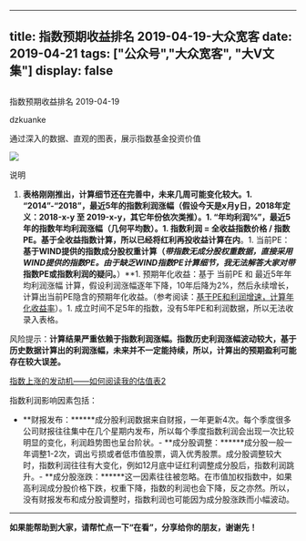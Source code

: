 
---
title:   指数预期收益排名 2019-04-19-大众宽客
date: 2019-04-21
tags: ["公众号","大众宽客", "大V文集"]
display: false
---


## 



指数预期收益排名 2019-04-19




dzkuanke




通过深入的数据、直观的图表，展示指数基金投资价值




<img class="rich_pages" data-copyright="0" data-ratio="1.4685314685314685" data-s="300,640" src="https://mmbiz.qpic.cn/mmbiz_png/PKw3FQPmhIhL9HkJPtibhT2xCsvSR4BbYkaFZp7IIyDXzu7MzwxLyLfUUeN4ZGZ4Y5rqKcicyVBPOlQtAc6s7XtA/640?wx_fmt=png" data-type="png" data-w="858" style=""/>

说明
1. **表格刚刚推出，计算细节还在完善中，未来几周可能变化较大。**1. “2014”-“2018”，最近5年的指数利润涨幅（假设今天是x月y日，2018年定义：2018-x-y 至 2019-x-y，其它年份依次类推）。1. “年均利润%”，最近5年的指数年均利润涨幅（几何平均数）。1. 指数利润 = 全收益指数价格 / 指数PE。基于全收益指数计算，所以**已经将红利再投收益计算在内**。1. 当前PE：**基于WIND提供的指数成分股权重计算（****带*指数无成分股权重数据，直接采用WIND提供的指数PE**。由于缺乏WIND指数PE计算细节，我无法解答大家对带*指数PE或指数利润的疑问。**）**1. 预期年化收益：基于 当前PE 和 最近5年年均利润涨幅 计算，假设利润涨幅逐年下降，10年后降为2%，然后永续增长，计算出当前PE隐含的预期年化收益。（参考阅读：[基于PE和利润增速，计算年化收益率](http://mp.weixin.qq.com/s?__biz=MzAwMTc1MDcwNw==&amp;mid=2648274113&amp;idx=1&amp;sn=5828b4b8cbae45f9fda1e9a5cb1c1354&amp;chksm=82f9371db58ebe0b31d6359bde7b56fac4cc7d0f95d0049ad2320fa9dcf5d5e858356ffd1539&amp;scene=21#wechat_redirect)）。1. 成立时间不足5年的指数，没有5年PE和利润数据，所以无法收录入表格。


风险提示：**计算结果严重依赖于指数利润涨幅。指数历史利润涨幅波动较大，基于历史数据计算出的利润涨幅，未来并不一定能持续，所以，计算出的预期盈利可能存在较大误差。**





[指数上涨的发动机——如何阅读我的估值表2](http://mp.weixin.qq.com/s?__biz=MzAwMTc1MDcwNw==&amp;mid=2648274089&amp;idx=1&amp;sn=65aa9059d4b86b861476521b1d9ad3a9&amp;chksm=82f93775b58ebe63c296c5b83a84eb6fa758ca732fb6c6c9e814293719ad911a8b74d09690af&amp;scene=21#wechat_redirect)



指数利润影响因素包括：
- **财报发布：******成分股利润数据来自财报，一年更新4次。每个季度很多公司财报往往集中在几个星期内发布，所以每个季度指数利润会出现一次比较明显的变化，利润趋势图也呈台阶状。- **成分股调整：******成分股一般一年调整1-2次，调出亏损或者低市值股票，调入优秀股票。成分股调整较大时，指数利润往往有大变化，例如12月底中证红利调整成分股后，指数利润跳升。- **成分股涨跌：******这一因素往往被忽略。在市值加权指数中，如果高利润成分股价格下跌，权重下降，指数的利润也会下降，反之亦然。所以，没有财报发布和成分股调整时，指数利润也可能因为成分股涨跌而小幅波动。
****



**如果能帮助到大家，请帮忙点一下<strong style="max-width: 100%;box-sizing: border-box !important;word-wrap: break-word !important;">“在看”**，分享给你的朋友，谢谢先！</strong>












